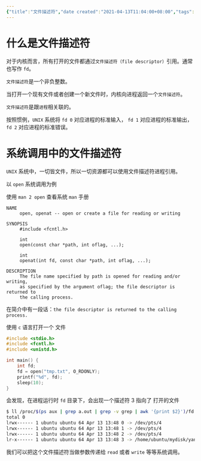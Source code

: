```yaml
---
{"title":"文件描述符","date created":"2021-04-13T11:04:00+08:00","tags":["linux"],"date modified":"2024-03-08T16:22:02+08:00","dg-publish":true,"view-date":"2024-03-08","view-count":1,"permalink":"/100 Programmer/linux/文件描述符/","dgPassFrontmatter":true,"noteIcon":"2","created":"2021-04-13T11:04:00+08:00","updated":"2024-03-08T16:22:02+08:00"}
---
```



# 什么是文件描述符

对于内核而言，所有打开的文件都通过`文件描述符（file descriptor）`引用。通常也写作 `fd`。

`文件描述符`是一个非负整数。

当打开一个现有文件或者创建一个新文件时，内核向进程返回一个`文件描述符`。

`文件描述符`是跟`进程`相关联的。

按照惯例，`UNIX` 系统将 `fd 0` 对应进程的标准输入， `fd 1` 对应进程的标准输出， `fd 2` 对应进程的标准错误。

# 系统调用中的文件描述符

`UNIX` 系统中，一切皆文件，所以一切资源都可以使用文件描述符进程引用。

以 `open` 系统调用为例

使用 `man 2 open` 查看系统 `man` 手册

```man
NAME
     open, openat -- open or create a file for reading or writing

SYNOPSIS
     #include <fcntl.h>

     int
     open(const char *path, int oflag, ...);

     int
     openat(int fd, const char *path, int oflag, ...);

DESCRIPTION
     The file name specified by path is opened for reading and/or writing,
     as specified by the argument oflag; the file descriptor is returned to
     the calling process.
```

在简介中有一段话：`the file descriptor is returned to the calling process.`

使用 `c` 语言打开一个 文件

```c
#include <stdio.h>
#include <fcntl.h>
#include <unistd.h>

int main() {
	int fd;
	fd = open("tmp.txt", O_RDONLY);
	printf("%d", fd);
	sleep(10);
}
```

会发现，在进程运行时 `fd` 目录下，会出现一个描述符 3 指向了 打开的文件

```sh
$ ll /proc/$(ps aux | grep a.out | grep -v grep | awk '{print $2}')/fd
total 0
lrwx------ 1 ubuntu ubuntu 64 Apr 13 13:48 0 -> /dev/pts/4
lrwx------ 1 ubuntu ubuntu 64 Apr 13 13:48 1 -> /dev/pts/4
lrwx------ 1 ubuntu ubuntu 64 Apr 13 13:48 2 -> /dev/pts/4
lr-x------ 1 ubuntu ubuntu 64 Apr 13 13:48 3 -> /home/ubuntu/mydisk/yangblog/codes/file/tmp.txt
```

我们可以把这个文件描述符当做参数传递给 `read` 或者 `write` 等等系统调用。
